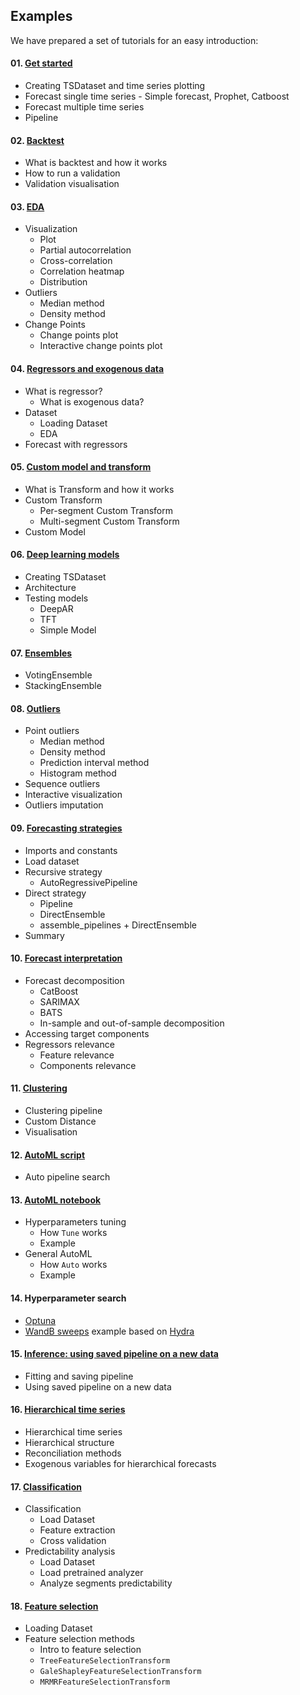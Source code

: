 ## Examples

We have prepared a set of tutorials for an easy introduction:

#### 01. [Get started](https://github.com/etna-team/etna/tree/master/examples/get_started.ipynb) 
- Creating TSDataset and time series plotting 
- Forecast single time series - Simple forecast, Prophet, Catboost
- Forecast multiple time series
- Pipeline

#### 02. [Backtest](https://github.com/etna-team/etna/tree/master/examples/backtest.ipynb)
- What is backtest and how it works
- How to run a validation
- Validation visualisation

#### 03. [EDA](https://github.com/etna-team/etna/tree/master/examples/EDA.ipynb) 
- Visualization
  - Plot
  - Partial autocorrelation
  - Cross-correlation
  - Correlation heatmap
  - Distribution
- Outliers
  - Median method
  - Density method
- Change Points
  - Change points plot
  - Interactive change points plot

#### 04. [Regressors and exogenous data](https://github.com/etna-team/etna/tree/master/examples/exogenous_data.ipynb)
- What is regressor? 
  - What is exogenous data?
- Dataset
  - Loading Dataset
  - EDA
- Forecast with regressors

#### 05. [Custom model and transform](https://github.com/etna-team/etna/tree/master/examples/custom_transform_and_model.ipynb)
- What is Transform and how it works 
- Custom Transform 
  - Per-segment Custom Transform 
  - Multi-segment Custom Transform 
- Custom Model

#### 06. [Deep learning models](https://github.com/etna-team/etna/tree/master/examples/NN_examples.ipynb)
- Creating TSDataset  
- Architecture
- Testing models
  - DeepAR 
  - TFT
  - Simple Model

#### 07. [Ensembles](https://github.com/etna-team/etna/tree/master/examples/ensembles.ipynb)
- VotingEnsemble
- StackingEnsemble

#### 08. [Outliers](https://github.com/etna-team/etna/tree/master/examples/outliers.ipynb) 
- Point outliers
  - Median method
  - Density method
  - Prediction interval method
  - Histogram method
- Sequence outliers
- Interactive visualization
- Outliers imputation

#### 09. [Forecasting strategies](https://github.com/etna-team/etna/tree/master/examples/forecasting_strategies.ipynb)
- Imports and constants 
- Load dataset 
- Recursive strategy 
  - AutoRegressivePipeline 
- Direct strategy 
  - Pipeline 
  - DirectEnsemble 
  - assemble_pipelines + DirectEnsemble 
- Summary

#### 10. [Forecast interpretation](https://github.com/etna-team/etna/tree/master/examples/forecast_interpretation.ipynb)
- Forecast decomposition 
  - CatBoost 
  - SARIMAX 
  - BATS 
  - In-sample and out-of-sample decomposition 
- Accessing target components 
- Regressors relevance 
  - Feature relevance 
  - Components relevance

#### 11. [Clustering](https://github.com/etna-team/etna/tree/master/examples/clustering.ipynb) 
- Clustering pipeline
- Custom Distance
- Visualisation

#### 12. [AutoML script](https://github.com/etna-team/etna/tree/master/examples/auto.py)
- Auto pipeline search

#### 13. [AutoML notebook](https://github.com/etna-team/etna/tree/master/examples/automl.ipynb)
- Hyperparameters tuning
  - How `Tune` works
  - Example
- General AutoML
  - How `Auto` works
  - Example

#### 14. Hyperparameter search
- [Optuna](https://github.com/etna-team/etna/tree/master/examples/optuna)
- [WandB sweeps](https://github.com/etna-team/etna/tree/master/examples/wandb/sweeps) example based on [Hydra](https://hydra.cc/)

#### 15. [Inference: using saved pipeline on a new data](https://github.com/etna-team/etna/tree/master/examples/inference.ipynb) 
- Fitting and saving pipeline
- Using saved pipeline on a new data

#### 16. [Hierarchical time series](https://github.com/etna-team/etna/tree/master/examples/hierarchical_pipeline.ipynb)
- Hierarchical time series
- Hierarchical structure
- Reconciliation methods
- Exogenous variables for hierarchical forecasts

#### 17. [Classification](https://github.com/etna-team/etna/tree/master/examples/classification.ipynb)
- Classification 
  - Load Dataset
  - Feature extraction 
  - Cross validation 
- Predictability analysis
  - Load Dataset 
  - Load pretrained analyzer 
  - Analyze segments predictability

#### 18. [Feature selection](https://github.com/etna-team/etna/tree/master/examples/feature_selection.ipynb)
- Loading Dataset
- Feature selection methods
  - Intro to feature selection
  - `TreeFeatureSelectionTransform`
  - `GaleShapleyFeatureSelectionTransform`
  - `MRMRFeatureSelectionTransform`
